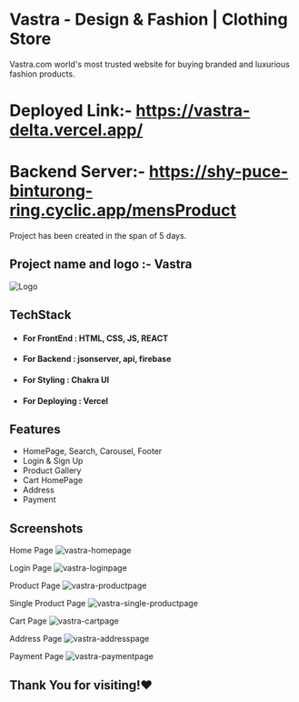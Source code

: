 # Vastra - Design & Fashion | Clothing Store

Vastra.com world's most trusted website for buying branded and luxurious fashion products.

# Deployed Link:- https://vastra-delta.vercel.app/
# Backend Server:- https://shy-puce-binturong-ring.cyclic.app/mensProduct

Project has been created in the span of  5 days.

## Project name and logo :- Vastra
![Logo](https://vastra-delta.vercel.app/static/media/Vastra.b6baab4f82fa342ec5f2.jpg)

## TechStack
- #### For FrontEnd : HTML, CSS, JS, REACT
- #### For Backend : jsonserver, api, firebase
- ####  For Styling : Chakra UI
- #### For Deploying : Vercel
 

 ## Features

- HomePage, Search, Carousel, Footer
- Login & Sign Up
- Product Gallery
- Cart HomePage
- Address
- Payment

## Screenshots
Home Page
![vastra-homepage](https://user-images.githubusercontent.com/111695568/229359897-d6b96f7e-23ba-46e9-b7d5-0debf88bb2a8.jpg)

Login Page
![vastra-loginpage](https://user-images.githubusercontent.com/111695568/229359922-12e07b72-7319-400b-a100-af09af5d8733.jpg)

Product Page
![vastra-productpage](https://user-images.githubusercontent.com/111695568/229359931-00c02522-b2b7-41f4-8e0d-f1f4d44738f7.jpg)

Single Product Page
![vastra-single-productpage](https://user-images.githubusercontent.com/111695568/229359941-cfbe5c42-7d02-418e-bfed-e7e24a59b372.jpg)

Cart Page
![vastra-cartpage](https://user-images.githubusercontent.com/111695568/229360041-5bd3cd5e-5e13-4194-87fe-c540329eefa6.jpg)

Address Page
![vastra-addresspage](https://user-images.githubusercontent.com/111695568/229360047-fa18ca49-9482-440d-be7e-45b197828cca.jpg)

Payment Page
![vastra-paymentpage](https://user-images.githubusercontent.com/111695568/229360069-1736518b-754d-4d85-b9fb-4b4dd858eaba.jpg)

## Thank You for visiting!❤
